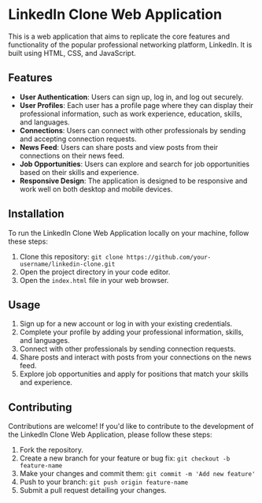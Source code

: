 # LinkedIn Clone Web Application

This is a web application that aims to replicate the core features and functionality of the popular professional networking platform, LinkedIn. It is built using HTML, CSS, and JavaScript.

## Features

- **User Authentication**: Users can sign up, log in, and log out securely.
- **User Profiles**: Each user has a profile page where they can display their professional information, such as work experience, education, skills, and languages.
- **Connections**: Users can connect with other professionals by sending and accepting connection requests.
- **News Feed**: Users can share posts and view posts from their connections on their news feed.
- **Job Opportunities**: Users can explore and search for job opportunities based on their skills and experience.
- **Responsive Design**: The application is designed to be responsive and work well on both desktop and mobile devices.

## Installation

To run the LinkedIn Clone Web Application locally on your machine, follow these steps:

1. Clone this repository: `git clone https://github.com/your-username/linkedin-clone.git`
2. Open the project directory in your code editor.
3. Open the `index.html` file in your web browser.

## Usage

1. Sign up for a new account or log in with your existing credentials.
2. Complete your profile by adding your professional information, skills, and languages.
3. Connect with other professionals by sending connection requests.
4. Share posts and interact with posts from your connections on the news feed.
5. Explore job opportunities and apply for positions that match your skills and experience.

## Contributing

Contributions are welcome! If you'd like to contribute to the development of the LinkedIn Clone Web Application, please follow these steps:

1. Fork the repository.
2. Create a new branch for your feature or bug fix: `git checkout -b feature-name`
3. Make your changes and commit them: `git commit -m 'Add new feature'`
4. Push to your branch: `git push origin feature-name`
5. Submit a pull request detailing your changes.
